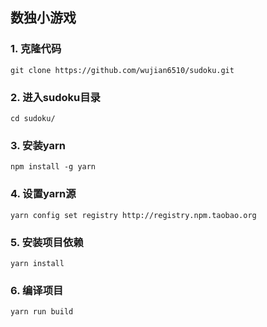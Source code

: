 ## 数独小游戏

### 1. 克隆代码
`git clone https://github.com/wujian6510/sudoku.git`

### 2. 进入sudoku目录
`cd sudoku/`

### 3. 安装yarn
`npm install -g yarn`

### 4. 设置yarn源
`yarn config set registry http://registry.npm.taobao.org`

### 5. 安装项目依赖
`yarn install`

### 6. 编译项目
`yarn run build`
